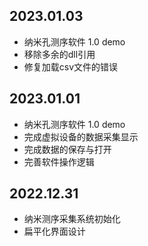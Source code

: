 ﻿## 2023.01.03

- 纳米孔测序软件 1.0 demo
- 移除多余的dll引用
- 修复加载csv文件的错误

## 2023.01.01

- 纳米孔测序软件 1.0 demo
- 完成虚拟设备的数据采集显示
- 完成数据的保存与打开
- 完善软件操作逻辑

## 2022.12.31

- 纳米测序采集系统初始化
- 扁平化界面设计